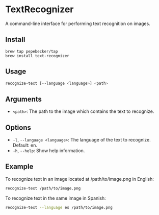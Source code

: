 # TextRecognizer
A command-line interface for performing text recognition on images.

## Install
```
brew tap pepebecker/tap
brew install text-recognizer
```

## Usage
```bash
recognize-text [--language <language>] <path>
```

## Arguments
- `<path>`: The path to the image which contains the text to recognize.

## Options
- `-l`, `--language <language>`: The language of the text to recognize. Default: en.
- `-h`, `--help`: Show help information.

## Example
To recognize text in an image located at /path/to/image.png in English:
```bash
recognize-text /path/to/image.png
```

To recognize text in the same image in Spanish:
```bash
recognize-text --language es /path/to/image.png
```
